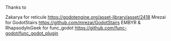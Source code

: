 Thanks to

Zakarya for reticule https://godotengine.org/asset-library/asset/2418
Mrezai for GodotStairs https://github.com/mrezai/GodotStairs
EMBYR & RhapsodyInGeek for func_godot https://github.com/func-godot/func_godot_plugin
